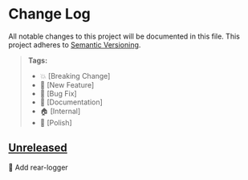 # Change Log

All notable changes to this project will be documented in this file.
This project adheres to [Semantic Versioning](http://semver.org/).

> **Tags:**
> - :boom:       [Breaking Change]
> - :rocket:     [New Feature]
> - :bug:        [Bug Fix]
> - :memo:       [Documentation]
> - :house:      [Internal]
> - :nail_care:  [Polish]

## [Unreleased]

:rocket: Add rear-logger

[Unreleased]: https://github.com/rearjs/rear/compare/v0.1.0-alpha.1...HEAD
[0.1.0-alpa.1]: https://github.com/rearjs/rear/tree/v0.1.0-alpha.1

